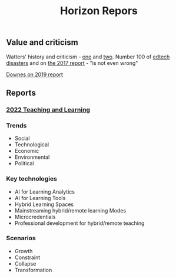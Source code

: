 ﻿---
title: Horizon Repors
---
## Value and criticism

Watters' history and criticism - [one](http://hackeducation.com/2015/02/17/horizon) and [two](http://horizon.hackeducation.com/). Number 100 of [edtech disasters](http://hackeducation.com/2019/12/31/what-a-shitshow) and on [the 2017 report](http://horizon.hackeducation.com/2017/08/30/horizon-k12) - "is not even wrong"

[Downes on 2019 report](https://www.downes.ca/cgi-bin/page.cgi?post=69215)


## Reports

### [2022 Teaching and Learning](https://library.educause.edu/resources/2022/4/2022-educause-horizon-report-teaching-and-learning-edition)

### Trends

- Social
- Technological
- Economic
- Environmental
- Political

### Key technologies

- AI for Learning Analytics
- AI for Learning Tools 
- Hybrid Learning Spaces
- Mainstreaming hybrid/remote learning Modes
- Microcredentials
- Professional development for hybrid/remote teaching

### Scenarios 

- Growth
- Constraint
- Collapse
- Transformation